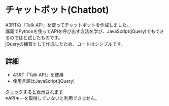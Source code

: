 # チャットボット(Chatbot)
A3RTの「Talk API」を使ってチャットボットを作成しました。<br>
講義でPythonを使ってAPIを呼び出す方法を学び、JavaScript(jQuery)でもできるのではと試したものです。<br>
jQueryの練習として作成したため、コードはシンプルです。<br>
## 詳細
- A3RT「Talk API」を使用
- 使用言語はJavaScript(jQuery)
  
[クリックすると表示されます](https://j22034sk.github.io/Chatbot/) <br>
※APIキーを取得していないと利用できません。
